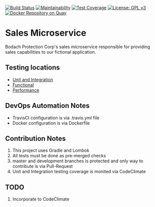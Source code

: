 [![Build Status](https://travis-ci.org/devopsicon/sales-microservice.svg?branch=develop)](https://travis-ci.org/devopsicon/sales-microservice)
[![Maintainability](https://api.codeclimate.com/v1/badges/630cd6efec7556bb413f/maintainability)](https://codeclimate.com/github/devopsicon/sales-microservice/maintainability)
[![Test Coverage](https://api.codeclimate.com/v1/badges/630cd6efec7556bb413f/test_coverage)](https://codeclimate.com/github/devopsicon/sales-microservice/test_coverage)
[![License: GPL v3](https://img.shields.io/badge/License-GPL%20v3-blue.svg)](https://www.gnu.org/licenses/gpl-3.0)
[![Docker Repository on Quay](https://quay.io/repository/devopsicon/salesmicroservice/status "Docker Repository on Quay")](https://quay.io/repository/devopsicon/salesmicroservice)


# Sales Microservice
Bodach Protection Corp's sales microservice responsible for providing sales capabilities to our fictional
application.

## Testing locations
* [Unit and Integration](https://github.com/devopsicon/sales-microservice/tree/develop/src/test/java/com/devopsicon/microservices/sales)
* [Functional](https://github.com/devopsicon/sales-microservice/tree/develop/src/cucumberTest)
* [Performance](https://github.com/devopsicon/sales-microservice/tree/develop/src/perfTest)

## DevOps Automation Notes
* TravisCI configuration is via .travis.yml file
* Docker configuration is via Dockerfile

## Contribution Notes
1. This project uses Gradle and Lombok
2. All tests must be done as pre-merged checks
3. master and development branches is protected and only way to contribute is via Pull-Request
4. Unit and Integration testing coverage is monited via CodeClimate 

## TODO
1. Incorporate to CodeClimate

